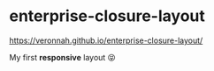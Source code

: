# enterprise-closure-layout
https://veronnah.github.io/enterprise-closure-layout/

My first <strong>responsive</strong> layout 😝
